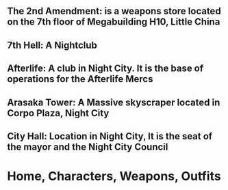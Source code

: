 ## The 2nd Amendment: is a weapons store located on the 7th floor of Megabuilding H10, Little China
## 7th Hell: A Nightclub
## Afterlife: A club in Night City. It is the base of operations for the Afterlife Mercs
## Arasaka Tower: A Massive skyscraper located in Corpo Plaza, Night City
## City Hall: Location in Night City, It is the seat of the mayor and the Night City Council

# Home, Characters, Weapons, Outfits
